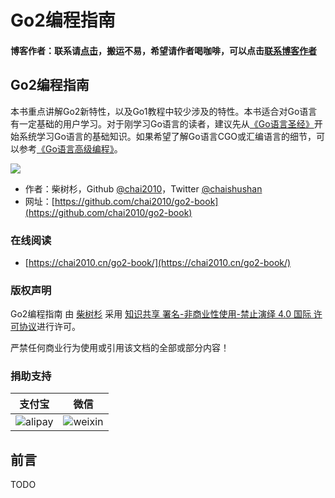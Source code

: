 # Go2编程指南

#### 博客作者：联系请[点击](https://k8sadmin.info/lian-xi-zuo-zhe)，搬运不易，希望请作者喝咖啡，可以点击[联系博客作者](https://k8sadmin.info/lian-xi-zuo-zhe)

## Go2编程指南

本书重点讲解Go2新特性，以及Go1教程中较少涉及的特性。本书适合对Go语言有一定基础的用户学习。对于刚学习Go语言的读者，建议先从[《Go语言圣经》](https://github.com/golang-china/gopl-zh)开始系统学习Go语言的基础知识。如果希望了解Go语言CGO或汇编语言的细节，可以参考[《Go语言高级编程》](https://github.com/chai2010/advanced-go-programming-book)。

![](.gitbook/assets/cover.png)

* 作者：柴树杉，Github [@chai2010](https://github.com/chai2010)，Twitter [@chaishushan](https://twitter.com/chaishushan)
* 网址：[https://github.com/chai2010/go2-book](https://github.com/chai2010/go2-book)

### 在线阅读

* [https://chai2010.cn/go2-book/](https://chai2010.cn/go2-book/)

### 版权声明

  
Go2编程指南 由 [柴树杉](https://github.com/chai2010/go2-book) 采用 [知识共享 署名-非商业性使用-禁止演绎 4.0 国际 许可协议](http://creativecommons.org/licenses/by-nc-nd/4.0/)进行许可。

严禁任何商业行为使用或引用该文档的全部或部分内容！

### 捐助支持

| 支付宝 | 微信 |
| :---: | :---: |
| ![alipay](.gitbook/assets/donate-alipay-github-chai2010-20yuan.jpg) | ![weixin](.gitbook/assets/donate-weixin-github-chai2010-20yuan.jpg) |

## 前言

TODO

